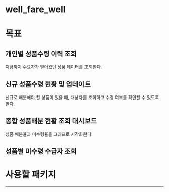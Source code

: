 # well_fare_well

# 목표


## 개인별 성품수령 이력 조회

지금까지 수요자가 받아왔던 성품 데이터를 조회한다.

## 신규 성품수령 현황 및 업데이트

신규로 배분해야 할 성품이 있을 때, 대상자를 조회하고 수령 여부를 확인할 수 있도록 한다.

## 종합 성품배분 현황 조회 대시보드

성품 배분율과 미수령율을 그래프로 시각화한다.

## 성품별 미수령 수급자 조회

# 사용할 패키지

---

